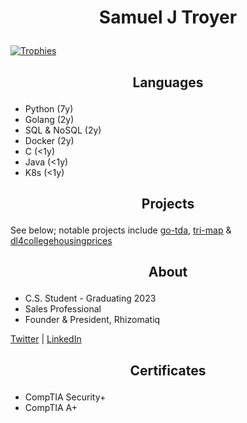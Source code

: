 # <p align="center">Samuel J Troyer</p>

[![Trophies](https://github-profile-trophy.vercel.app/?username=samjtro&theme=oldie&title=Commits,Repositories,Issues,PullRequest)](https://github.com/ryo-ma/github-profile-trophy)

## <p align="center">Languages</p>

- Python (7y)
- Golang (2y)
- SQL & NoSQL (2y)
- Docker (2y)
- C (<1y)
- Java (<1y)
- K8s (<1y)

## <p align="center">Projects</p>

See below; notable projects include [go-tda](https://github.com/samjtro/go-tda), [tri-map](https://github.com/samjtro/tri-map) & [dl4collegehousingprices](https://github.com/samjtro/dl4collegehousingprices)

## <p align="center">About</p>

- C.S. Student - Graduating 2023
- Sales Professional
- Founder & President, Rhizomatiq

[Twitter](https://twitter.com/samjtro) | [LinkedIn](https://www.linkedin.com/in/samtroyer/)

## <p align="center">Certificates</p>

- CompTIA Security+
- CompTIA A+
